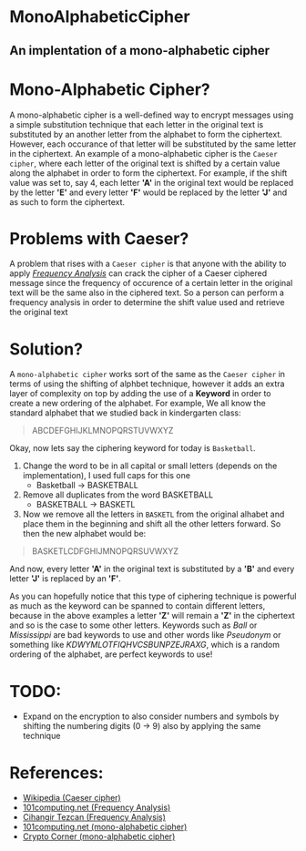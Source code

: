 # MonoAlphabeticCipher
## An implentation of a mono-alphabetic cipher

# Mono-Alphabetic Cipher?
A mono-alphabetic cipher is a well-defined way to encrypt messages using a simple substitution technique that each letter in the original text is substituted by an another letter from the alphabet to form the ciphertext. However, each occurance of that letter will be substituted by the same letter in the ciphertext. An example of a mono-alphabetic cipher is the `Caeser cipher`, where each letter of the original text is shifted by a certain value along the alphabet in order to form the ciphertext. For example, if the shift value was set to, say 4, each letter **'A'** in the original text would be replaced by the letter **'E'** and every letter **'F'** would be replaced by the letter **'J'** and as such to form the ciphertext.

# Problems with Caeser?
A problem that rises with a `Caeser cipher` is that anyone with the ability to apply [*Frequency Analysis*](#References-anchor) can crack the cipher of a Caeser ciphered message since the frequency of occurence of a certain letter in the original text will be the same also in the ciphered text. So a person can perform a frequency analysis in order to determine the shift value used and retrieve the original text

# Solution?
A `mono-alphabetic cipher` works sort of the same as the `Caeser cipher` in terms of using the shifting of alphbet technique, however it adds an extra layer of complexity on top by adding the use of a **Keyword** in order to create a new ordering of the alphabet.
For example, We all know the standard alphabet that we studied back in kindergarten class:
> ABCDEFGHIJKLMNOPQRSTUVWXYZ

Okay, now lets say the ciphering keyword for today is `Basketball`.
1. Change the word to be in all capital or small letters (depends on the implementation), I used full caps for this one
    - Basketball -> BASKETBALL
2. Remove all duplicates from the word BASKETBALL
    - BASKETBALL -> BASKETL
3. Now we remove all the letters in `BASKETL` from the original alhabet and place them in the beginning and shift all the other letters forward. So then the new alphabet would be:
> BASKETLCDFGHIJMNOPQRSUVWXYZ

And now, every letter **'A'** in the original text is substituted by a **'B'** and every letter **'J'** is replaced by an **'F'**.

As you can hopefully notice that this type of ciphering technique is powerful as much as the keyword can be spanned to contain different letters, because in the above examples a letter **'Z'** will remain a **'Z'** in the ciphertext and so is the case to some other letters. Keywords such as *Ball* or *Mississippi* are bad keywords to use and other words like *Pseudonym* or something like *KDWYMLOTFIQHVCSBUNPZEJRAXG*, which is a random ordering of the alphabet, are perfect keywords to use!

# TODO:
- Expand on the encryption to also consider numbers and symbols by shifting the numbering digits (0 -> 9) also by applying the same technique

<a id="References-anchor"></a>
# References:
- [Wikipedia (Caeser cipher)](https://en.wikipedia.org/wiki/Caesar_cipher)
- [101computing.net (Frequency Analysis)](https://www.101computing.net/frequency-analysis/)
- [Cihangir Tezcan (Frequency Analysis)](https://www.youtube.com/watch?v=opqgXvGsk6U)
- [101computing.net (mono-alphabetic cipher)](https://www.101computing.net/mono-alphabetic-substitution-cipher/)
- [Crypto Corner (mono-alphabetic cipher)](https://crypto.interactive-maths.com/monoalphabetic-substitution-ciphers.html)